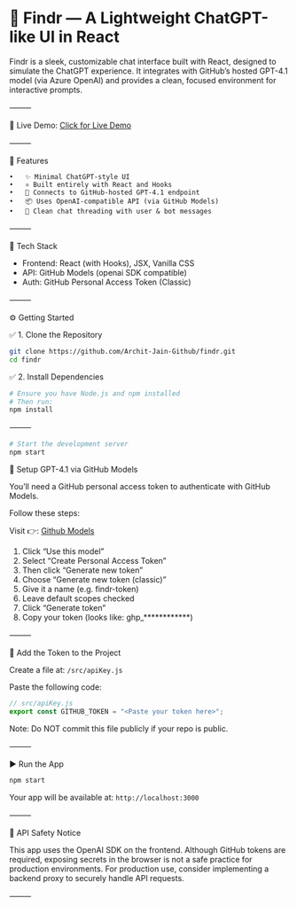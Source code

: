 # 🧠 Findr — A Lightweight ChatGPT-like UI in React

Findr is a sleek, customizable chat interface built with React, designed to simulate the ChatGPT experience. It integrates with GitHub’s hosted GPT-4.1 model (via Azure OpenAI) and provides a clean, focused environment for interactive prompts.

⸻

🚀 Live Demo: [Click for Live Demo](#)

⸻

📌 Features

	•	✨ Minimal ChatGPT-style UI
	•	⚛️ Built entirely with React and Hooks
	•	🧠 Connects to GitHub-hosted GPT-4.1 endpoint
	•	📦 Uses OpenAI-compatible API (via GitHub Models)
	•	🧵 Clean chat threading with user & bot messages

⸻

🧰 Tech Stack

- Frontend: React (with Hooks), JSX, Vanilla CSS
- API: GitHub Models (openai SDK compatible)
- Auth: GitHub Personal Access Token (Classic)

⸻

⚙️ Getting Started

✅ 1. Clone the Repository

```bash
git clone https://github.com/Archit-Jain-Github/findr.git
cd findr
```

✅ 2. Install Dependencies

```bash
# Ensure you have Node.js and npm installed
# Then run:
npm install
```

⸻

```bash
# Start the development server
npm start
```

🔐 Setup GPT-4.1 via GitHub Models

You’ll need a GitHub personal access token to authenticate with GitHub Models.

Follow these steps:

Visit 👉: [Github Models](https://github.com/marketplace/models/azure-openai/gpt-4-1/playground)

1. Click “Use this model”
2. Select “Create Personal Access Token”
3. Then click “Generate new token”
4. Choose “Generate new token (classic)”
5. Give it a name (e.g. findr-token)
6. Leave default scopes checked
7. Click “Generate token”
8. Copy your token (looks like: ghp_************)

⸻

🔧 Add the Token to the Project

Create a file at: `/src/apiKey.js`

Paste the following code:

```JavaScript
// src/apiKey.js
export const GITHUB_TOKEN = "<Paste your token here>";
```

Note: Do NOT commit this file publicly if your repo is public.

⸻

▶️ Run the App

```bash
npm start
```

Your app will be available at: `http://localhost:3000`

⸻

🔐 API Safety Notice

This app uses the OpenAI SDK on the frontend. Although GitHub tokens are required, exposing secrets in the browser is not a safe practice for production environments.
For production use, consider implementing a backend proxy to securely handle API requests.

⸻
